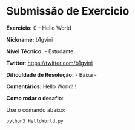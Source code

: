 # Submissão de Exercicio

**Exercicio:** 0 - Hello World

**Nickname:** b1gvini

**Nível Técnico:** - Estudante

**Twitter**: https://twitter.com/b1gvini

**Dificuldade de Resolução:** - Baixa -

**Comentários:** Hello World!!!

**Como rodar o desafio**:

Use o comando abaixo:

```
python3 HelloWorld.py
```

